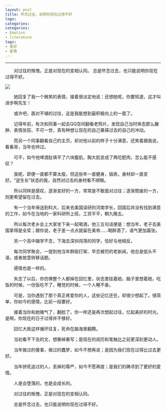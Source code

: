 ```yaml
---
layout: post
title: 怀念过去，说明你现在过得不好
logo: 
categories:
categories:
- Emotion
- literature
tags:
- 美好
- 爱情
---
```

---


　　对过往的惭愧，正是对现在的变相认同。 总是怀念过去，也只能说明你现在过得不好。



![](http://fc.topitme.com/c/91/7c/11771724448407c91co.jpg)




　　她回复了我一个微笑的表情，接着很淡定地说：还想她呢，你要知道，这才叫进步啊先生！



　　或许吧，面对不堪的过往，这是我能想到最积极向上的一面了。



　　记得年前，有次和同事一起去QQ空间翻看老照片，发现自己当时体态那么臃肿、表情张狂、不可一世，真有种想让现在的自己暴揍过去的自己的冲动。



　　而另一个同事翻看自己的主页，却对他以前的样子十分满意，还笑着跟我说，看看哥，当年也帅过。



　　可不，如今他啤酒肚填平了六块腹肌，胸大肌变成了两坨肥肉，怎么能不感叹？



　　我呢，即便一直都不算太瘦，但这些年一直健身，锻炼，身材却一直变好。“逆生长”状态的我，自然对过去的身材看不顺眼。




　　所以同样是感叹，逐渐变好的一方，常常是不敢面对过往；逐渐颓废的一方，则更希望留在过去。



　　有一个当年保送到科大、后来去美国读研的河南学长，回国后并没有找到满意的工作，如今在当地的一家科研所上班，工资平平，朝九晚五。



　　所以每次老乡会上大家坐下来一起喝酒，他三五句话便是：想当年，老子去美国拿得是全奖；跟你说，老子差一点点就留在美帝……喝醉酒了，语气更加嚣张。




　　另一个高中辍学不念，下海去深圳闯荡的同学，恰好与他相反。



　　每次同学聚会，一提到他当年群殴打架、早恋被罚的老新闻，他总是低头不语，或者故意转移话题。



　　感情也是一样的。



　　失恋了以后，你仿佛整个人都掉在回忆里，状态里挂着她，脑子里想着她，吃饭的时候，一份饭吃不了，睡觉的时候，一个人睡不香。



　　可是，当你遇到了那个真正疼爱你的人，这些记忆还在，却很少想起了。很简单，你如今的感情，比前一段要好。




　　接着当你和她赌气了，翻脸了，你一样还是再次想起过往，忆起美好的时光。是啊，你现在的日子过得并不够好。



　　回忆大抵这样循环往复，死命在脑海里翻腾。



　　当初看不下去的文，想撕掉重写；是现在的阅历和笔触比之前更深刻更动人。



　　当年做过的傻事，做过的蠢梦，如今不想再说；是因为我们现在过得比过去更好。



　　当年拼死追过的人，丢掉的尊严，如今不愿再提；是我们的确寻到了更好的爱情。



　　人是会堕落的，也是会成长的。



　　对过往的惭愧，正是对现在的变相认同。



　　总是怀念过去，也只能说明你现在过得不好。



